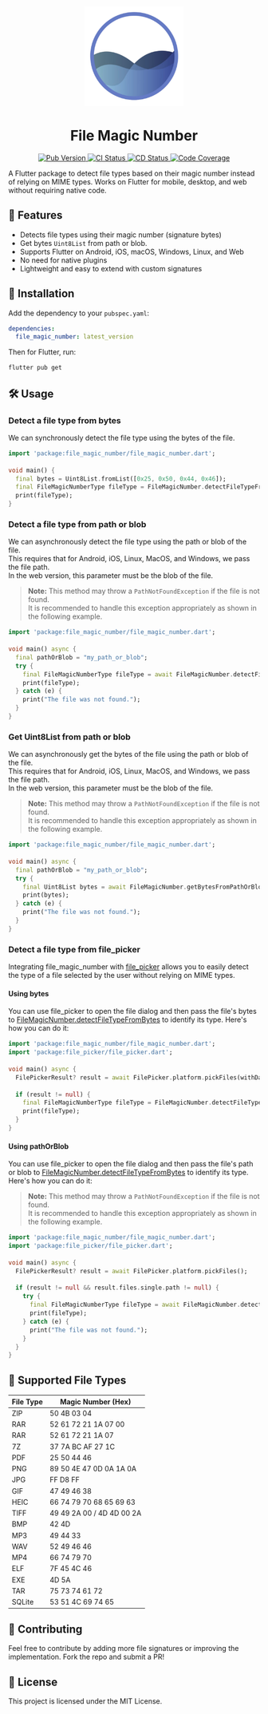 <p align="center">
  <a href="https://pub.dev/packages/file_magic_number">
    <img src="https://raw.githubusercontent.com/vicajilau/file_magic_number/main/.github/assets/file_magic_number.png" height="200" alt="File Magic Number Logo">
  </a>
  <h1 align="center">File Magic Number</h1>
</p>

<p align="center">
  <a href="https://pub.dev/packages/file_magic_number">
    <img src="https://img.shields.io/pub/v/file_magic_number?label=pub.dev&labelColor=333940&logo=dart" alt="Pub Version">
  </a>
  <a href="https://github.com/vicajilau/file_magic_number/actions/workflows/dart_analyze_unit_test.yml">
    <img src="https://img.shields.io/github/actions/workflow/status/vicajilau/file_magic_number/dart_analyze_unit_test.yml?branch=main&label=CI&labelColor=333940&logo=github" alt="CI Status">
  </a>
  <a href="https://github.com/vicajilau/pdf_combiner/actions/workflows/publish_pub_dev.yml">
    <img src="https://img.shields.io/github/actions/workflow/status/vicajilau/file_magic_number/publish_pub_dev.yml?label=CD&labelColor=333940&logo=github" alt="CD Status">
  </a>
  <a href="https://codecov.io/gh/vicajilau/file_magic_number">
    <img src="https://img.shields.io/codecov/c/github/vicajilau/file_magic_number?logo=codecov&logoColor=fff&labelColor=333940" alt="Code Coverage">
  </a>
</p>

A Flutter package to detect file types based on their magic number instead of relying on MIME types. Works on Flutter for mobile, desktop, and web without requiring native code.

## 🚀 Features
- Detects file types using their magic number (signature bytes)
- Get bytes `Uint8List` from path or blob. 
- Supports Flutter on Android, iOS, macOS, Windows, Linux, and Web
- No need for native plugins
- Lightweight and easy to extend with custom signatures

## 📌 Installation
Add the dependency to your `pubspec.yaml`:

```yaml
dependencies:
  file_magic_number: latest_version
```

Then for Flutter, run:
```sh
flutter pub get
```

## 🛠️ Usage

### Detect a file type from bytes
We can synchronously detect the file type using the bytes of the file.
```dart
import 'package:file_magic_number/file_magic_number.dart';

void main() {
  final bytes = Uint8List.fromList([0x25, 0x50, 0x44, 0x46]);
  final FileMagicNumberType fileType = FileMagicNumber.detectFileTypeFromBytes(bytes);
  print(fileType);
}
```

### Detect a file type from path or blob
We can asynchronously detect the file type using the path or blob of the file.  
This requires that for Android, iOS, Linux, MacOS, and Windows, we pass the file path.  
In the web version, this parameter must be the blob of the file.

> **Note:** This method may throw a `PathNotFoundException` if the file is not found.  
> It is recommended to handle this exception appropriately as shown in the following example.

```dart
import 'package:file_magic_number/file_magic_number.dart';

void main() async {
  final pathOrBlob = "my_path_or_blob";
  try {
    final FileMagicNumberType fileType = await FileMagicNumber.detectFileTypeFromPathOrBlob(pathOrBlob);
    print(fileType);
  } catch (e) {
    print("The file was not found.");
  }
}
```

### Get Uint8List from path or blob
We can asynchronously get the bytes of the file using the path or blob of the file.  
This requires that for Android, iOS, Linux, MacOS, and Windows, we pass the file path.  
In the web version, this parameter must be the blob of the file.

> **Note:** This method may throw a `PathNotFoundException` if the file is not found.  
> It is recommended to handle this exception appropriately as shown in the following example.

```dart
import 'package:file_magic_number/file_magic_number.dart';

void main() async {
  final pathOrBlob = "my_path_or_blob";
  try {
    final Uint8List bytes = await FileMagicNumber.getBytesFromPathOrBlob(pathOrBlob);
    print(bytes);
  } catch (e) {
    print("The file was not found.");
  }
}
```

### Detect a file type from file_picker
Integrating file_magic_number with [file_picker](https://pub.dev/packages/file_picker) allows you to easily detect the type of a file selected by the user without relying on MIME types.

#### Using bytes
You can use file_picker to open the file dialog and then pass the file's bytes to [FileMagicNumber.detectFileTypeFromBytes](https://github.com/vicajilau/file_magic_number/blob/main/lib/file_magic_number_type.dart) to identify its type.
Here's how you can do it:
```dart
import 'package:file_magic_number/file_magic_number.dart';
import 'package:file_picker/file_picker.dart';

void main() async {
  FilePickerResult? result = await FilePicker.platform.pickFiles(withData: true);

  if (result != null) {
    final FileMagicNumberType fileType = FileMagicNumber.detectFileTypeFromBytes(result.files.single.bytes);
    print(fileType);
  }
}
```

#### Using pathOrBlob
You can use file_picker to open the file dialog and then pass the file's path or blob to [FileMagicNumber.detectFileTypeFromBytes](https://github.com/vicajilau/file_magic_number/blob/main/lib/file_magic_number_type.dart) to identify its type.
Here's how you can do it:

> **Note:** This method may throw a `PathNotFoundException` if the file is not found.  
> It is recommended to handle this exception appropriately as shown in the following example.

```dart
import 'package:file_magic_number/file_magic_number.dart';
import 'package:file_picker/file_picker.dart';

void main() async {
  FilePickerResult? result = await FilePicker.platform.pickFiles();

  if (result != null && result.files.single.path != null) {
    try {
      final FileMagicNumberType fileType = await FileMagicNumber.detectFileTypeFromPathOrBlob(result.files.single.path!);
      print(fileType);
    } catch (e) {
      print("The file was not found.");
    }
  }
}
```

## 🎯 Supported File Types
| File Type | Magic Number (Hex)        |
|-----------|---------------------------|
| ZIP       | 50 4B 03 04               |
| RAR       | 52 61 72 21 1A 07 00      |
| RAR       | 52 61 72 21 1A 07         |
| 7Z        | 37 7A BC AF 27 1C         |
| PDF       | 25 50 44 46               |
| PNG       | 89 50 4E 47 0D 0A 1A 0A   |
| JPG       | FF D8 FF                  |
| GIF       | 47 49 46 38               |
| HEIC      | 66 74 79 70 68 65 69 63   |
| TIFF      | 49 49 2A 00 / 4D 4D 00 2A |
| BMP       | 42 4D                     |
| MP3       | 49 44 33                  |
| WAV       | 52 49 46 46               |
| MP4       | 66 74 79 70               |
| ELF       | 7F 45 4C 46               |
| EXE       | 4D 5A                     |
| TAR       | 75 73 74 61 72            |
| SQLite    | 53 51 4C 69 74 65         |

## 📌 Contributing
Feel free to contribute by adding more file signatures or improving the implementation. Fork the repo and submit a PR!

## 📜 License
This project is licensed under the MIT License.